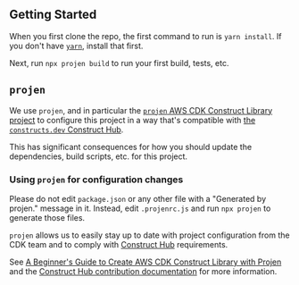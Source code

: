 ## Getting Started

When you first clone the repo, the first command to run is `yarn install`. If you don't have [`yarn`](https://yarnpkg.com/), install that first.

Next, run `npx projen build` to run your first build, tests, etc.

## `projen`

We use `projen`, and in particular the [`projen` AWS CDK Construct Library project](https://projen.io/awscdk-construct.html) to configure this project in a way that's compatible with [the `constructs.dev` Construct Hub](https://constructs.dev).

This has significant consequences for how you should update the dependencies, build scripts, etc. for this project.

### Using `projen` for configuration changes

Please do not edit `package.json` or any other file with a "Generated by projen." message in it. Instead, edit `.projenrc.js` and run `npx projen` to generate those files.

`projen` allows us to easily stay up to date with project configuration from the CDK team and to comply with [Construct Hub](https://constructs.dev/) requirements.

See [A Beginner's Guide to Create AWS CDK Construct Library with Projen](https://dev.to/aws-builders/a-beginner-s-guide-to-create-aws-cdk-construct-library-with-projen-5eh4) and the [Construct Hub contribution documentation](https://constructs.dev/contribute) for more information.